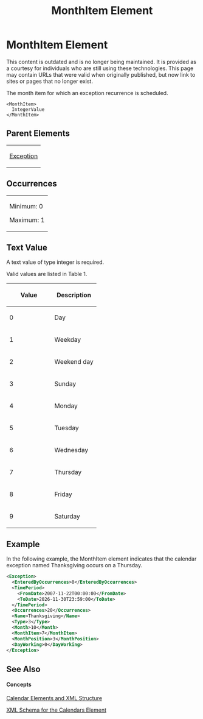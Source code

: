 ﻿---
title: MonthItem Element
TOCTitle: MonthItem Element
ms:assetid: 7fb52838-fb36-49d2-b078-556ae4d97021
ms:mtpsurl: https://msdn.microsoft.com/en-us/library/Bb968560(v=office.12)
ms:contentKeyID: 13188251
ms.date: 05/05/2014
mtps_version: v=office.12
f1_keywords:
- MonthItem element
dev_langs:
- xml
---

# MonthItem Element

This content is outdated and is no longer being maintained. It is provided as a courtesy for individuals who are still using these technologies. This page may contain URLs that were valid when originally published, but now link to sites or pages that no longer exist.

The month item for which an exception recurrence is scheduled.

    <MonthItem>
      IntegerValue
    </MonthItem>

## Parent Elements

<table>
<colgroup>
<col style="width: 100%" />
</colgroup>
<tbody>
<tr class="odd">
<td><p><a href="bb968492(v=office.12).md">Exception</a></p></td>
</tr>
</tbody>
</table>

## Occurrences

<table>
<colgroup>
<col style="width: 100%" />
</colgroup>
<tbody>
<tr class="odd">
<td><p>Minimum: 0</p>
<p>Maximum: 1</p></td>
</tr>
</tbody>
</table>

## Text Value

A text value of type integer is required.

Valid values are listed in Table 1.

<table>
<colgroup>
<col style="width: 50%" />
<col style="width: 50%" />
</colgroup>
<thead>
<tr class="header">
<th><p>Value</p></th>
<th><p>Description</p></th>
</tr>
</thead>
<tbody>
<tr class="odd">
<td><p>0</p></td>
<td><p>Day</p></td>
</tr>
<tr class="even">
<td><p>1</p></td>
<td><p>Weekday</p></td>
</tr>
<tr class="odd">
<td><p>2</p></td>
<td><p>Weekend day</p></td>
</tr>
<tr class="even">
<td><p>3</p></td>
<td><p>Sunday</p></td>
</tr>
<tr class="odd">
<td><p>4</p></td>
<td><p>Monday</p></td>
</tr>
<tr class="even">
<td><p>5</p></td>
<td><p>Tuesday</p></td>
</tr>
<tr class="odd">
<td><p>6</p></td>
<td><p>Wednesday</p></td>
</tr>
<tr class="even">
<td><p>7</p></td>
<td><p>Thursday</p></td>
</tr>
<tr class="odd">
<td><p>8</p></td>
<td><p>Friday</p></td>
</tr>
<tr class="even">
<td><p>9</p></td>
<td><p>Saturday</p></td>
</tr>
</tbody>
</table>

## Example

In the following example, the MonthItem element indicates that the calendar exception named Thanksgiving occurs on a Thursday.

``` xml
<Exception>
  <EnteredByOccurrences>0</EnteredByOccurrences>
  <TimePeriod>
    <FromDate>2007-11-22T00:00:00</FromDate>
    <ToDate>2026-11-30T23:59:00</ToDate>
  </TimePeriod>
  <Occurrences>20</Occurrences>
  <Name>Thanksgiving</Name>
  <Type>3</Type>
  <Month>10</Month>
  <MonthItem>7</MonthItem>
  <MonthPosition>3</MonthPosition>
  <DayWorking>0</DayWorking>
</Exception>
```

## See Also

#### Concepts

[Calendar Elements and XML Structure](bb968563\(v=office.12\).md)

[XML Schema for the Calendars Element](bb968557\(v=office.12\).md)

